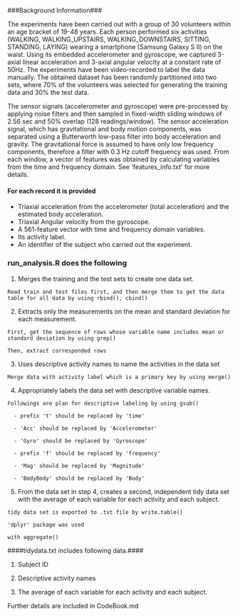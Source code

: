 ###Background Information###

  The experiments have been carried out with a group of 30 volunteers within an age bracket of 19-48 years. Each person performed six activities (WALKING, WALKING_UPSTAIRS, WALKING_DOWNSTAIRS, SITTING, STANDING, LAYING) wearing a smartphone (Samsung Galaxy S II) on the waist. Using its embedded accelerometer and gyroscope, we captured 3-axial linear acceleration and 3-axial angular velocity at a constant rate of 50Hz. The experiments have been video-recorded to label the data manually. The obtained dataset has been randomly partitioned into two sets, where 70% of the volunteers was selected for generating the training data and 30% the test data. 

  The sensor signals (accelerometer and gyroscope) were pre-processed by applying noise filters and then sampled in fixed-width sliding windows of 2.56 sec and 50% overlap (128 readings/window). The sensor acceleration signal, which has gravitational and body motion components, was separated using a Butterworth low-pass filter into body acceleration and gravity. The gravitational force is assumed to have only low frequency components, therefore a filter with 0.3 Hz cutoff frequency was used. From each window, a vector of features was obtained by calculating variables from the time and frequency domain. See 'features_info.txt' for more details. 
  
#### For each record it is provided ####
  - Triaxial acceleration from the accelerometer (total acceleration) and the estimated body acceleration.
  - Triaxial Angular velocity from the gyroscope.
  - A 561-feature vector with time and frequency domain variables.
  - Its activity label.
  - An identifier of the subject who carried out the experiment.


### run_analysis.R does the following ###

  1. Merges the training and the test sets to create one data set. 
  
    Read train and test files first, and then merge them to get the data table for all data by using rbind(), cbind()


  2. Extracts only the measurements on the mean and standard deviation for each measurement. 
  
    First, get the sequence of rows whose variable name includes mean or standard deviation by using grep()

    Then, extract corresponded rows


  3. Uses descriptive activity names to name the activities in the data set
  
    Merge data with activity label which is a primary key by using merge()


  4. Appropriately labels the data set with descriptive variable names. 
  
    Followings are plan for descriptive labeling by using gsub()

      - prefix 't' should be replaced by 'time'
      
      - 'Acc' should be replaced by 'Accelerometer'
      
      - 'Gyro' should be replaced by 'Gyroscope'
      
      - prefix 'f' should be replaced by 'frequency'
      
      - 'Mag' should be replaced by 'Magnitude'
      
      - 'BodyBody' should be replaced by 'Body'


  5. From the data set in step 4, creates a second, independent tidy data set with the average of each variable for each activity and each subject. 
  
    tidy data set is exported to .txt file by write.table()

    'dplyr' package was used
    
    with aggregate()


####tidydata.txt includes following data.####

  1. Subject ID
  
  2. Descriptive activity names
  
  3. The average of each variable for each activity and each subject.
  


Further details are included in CodeBook.md

